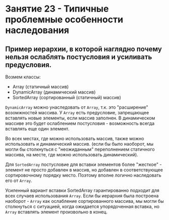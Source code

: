 # Занятие 23 - Типичные проблемные особенности наследования

## Пример иерархии, в которой наглядно почему нельзя ослаблять постусловия и усиливать предусловия. 

Возмем классы:

- Array (статичный массив)
- DynamicArray (динамический массив)
- SortedArray (сортированный (статичный) массив)

`DynamicArray` можно унаследовать от `Array`, т.к. это "расширение" возомжностей массива.
У `Array` есть предусловие, запрещающее вставлять новые элементы, если массив заполнен.
В динамическом массиве это будет ослаблением постусловия - возможность всегда вставлять еще один элемент.

Во всех местах, где можно использовать массив, также можно использовать и динамический массив.
(если бы было наоборот, мы могли бы столкнуться с "неожиданным" переполнением статичного массива, на месте, где можно использовать динамический).

Для `SortedArray` постусловие для вставки элементов более "жесткое" - элемент не просто добавлен в массив, но добавлен в соответствующее 
сортировочному порядку место. Поэтому вполне логично наследовать его от `Array`.

Усиленный вариант вставки SortedArray гарантированно подходит для всех случаев использования `Array`.
Если бы иерархия была построена наоборот - `Array` как ослабление сортированного массива, мы могли бы столкнуться с ситуацией,
когда ожидается упорядоченная вставка, но `Array` вставлять элемент произвольно в конец.



